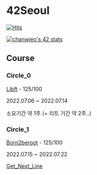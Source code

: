 # 42Seoul

[![Hits](https://hits.seeyoufarm.com/api/count/incr/badge.svg?url=https%3A%2F%2Fgithub.com%2FChanwoong1%2F42Seoul%2Fhit-counter&count_bg=%2379C83D&title_bg=%23555555&icon=&icon_color=%23E7E7E7&title=hits&edge_flat=false)](https://hits.seeyoufarm.com)

<a href="https://github.com/JaeSeoKim/badge42"><img src="https://badge42.vercel.app/api/v2/cl5adzn7q001109l6fubmgkyw/stats?cursusId=21&coalitionId=85" alt="chanwjeo's 42 stats" /></a>

## Course

### Circle_0

[Libft](https://github.com/Chanwoong1/42Seoul/tree/master/Circle_0/Libft) - 125/100

2022.07.06 ~ 2022.07.14

소요기간 약 1주 (+ 리트 기간 약 2주..)

### Circle_1

[Born2beroot](https://github.com/Chanwoong1/42Seoul/tree/master/Circle_1/Born2beroot) - 125/100

2022.07.15 ~ 2022.07.22

[Get_Next_Line](https://github.com/Chanwoong1/42Seoul/tree/master/Circle_1/Get_Next_Line)